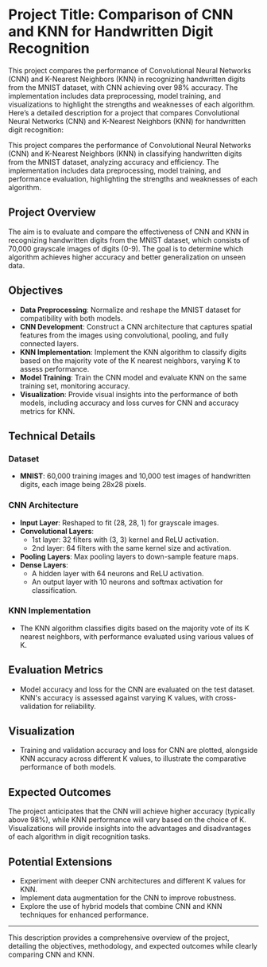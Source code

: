 # Project Title: Comparison of CNN and KNN for Handwritten Digit Recognition
This project compares the performance of Convolutional Neural Networks (CNN) and K-Nearest Neighbors (KNN) in recognizing handwritten digits from the MNIST dataset, with CNN achieving over 98% accuracy. The implementation includes data preprocessing, model training, and visualizations to highlight the strengths and weaknesses of each algorithm.
Here’s a detailed description for a project that compares Convolutional Neural Networks (CNN) and K-Nearest Neighbors (KNN) for handwritten digit recognition:

This project compares the performance of Convolutional Neural Networks (CNN) and K-Nearest Neighbors (KNN) in classifying handwritten digits from the MNIST dataset, analyzing accuracy and efficiency. The implementation includes data preprocessing, model training, and performance evaluation, highlighting the strengths and weaknesses of each algorithm.

## Project Overview
The aim is to evaluate and compare the effectiveness of CNN and KNN in recognizing handwritten digits from the MNIST dataset, which consists of 70,000 grayscale images of digits (0-9). The goal is to determine which algorithm achieves higher accuracy and better generalization on unseen data.

## Objectives
- **Data Preprocessing**: Normalize and reshape the MNIST dataset for compatibility with both models.
- **CNN Development**: Construct a CNN architecture that captures spatial features from the images using convolutional, pooling, and fully connected layers.
- **KNN Implementation**: Implement the KNN algorithm to classify digits based on the majority vote of the K nearest neighbors, varying K to assess performance.
- **Model Training**: Train the CNN model and evaluate KNN on the same training set, monitoring accuracy.
- **Visualization**: Provide visual insights into the performance of both models, including accuracy and loss curves for CNN and accuracy metrics for KNN.

## Technical Details

### Dataset
- **MNIST**: 60,000 training images and 10,000 test images of handwritten digits, each image being 28x28 pixels.

### CNN Architecture
- **Input Layer**: Reshaped to fit (28, 28, 1) for grayscale images.
- **Convolutional Layers**: 
  - 1st layer: 32 filters with (3, 3) kernel and ReLU activation.
  - 2nd layer: 64 filters with the same kernel size and activation.
- **Pooling Layers**: Max pooling layers to down-sample feature maps.
- **Dense Layers**: 
  - A hidden layer with 64 neurons and ReLU activation.
  - An output layer with 10 neurons and softmax activation for classification.

### KNN Implementation
- The KNN algorithm classifies digits based on the majority vote of its K nearest neighbors, with performance evaluated using various values of K.

## Evaluation Metrics
- Model accuracy and loss for the CNN are evaluated on the test dataset. KNN's accuracy is assessed against varying K values, with cross-validation for reliability.

## Visualization
- Training and validation accuracy and loss for CNN are plotted, alongside KNN accuracy across different K values, to illustrate the comparative performance of both models.

## Expected Outcomes
The project anticipates that the CNN will achieve higher accuracy (typically above 98%), while KNN performance will vary based on the choice of K. Visualizations will provide insights into the advantages and disadvantages of each algorithm in digit recognition tasks.

## Potential Extensions
- Experiment with deeper CNN architectures and different K values for KNN.
- Implement data augmentation for the CNN to improve robustness.
- Explore the use of hybrid models that combine CNN and KNN techniques for enhanced performance.

---

This description provides a comprehensive overview of the project, detailing the objectives, methodology, and expected outcomes while clearly comparing CNN and KNN.
